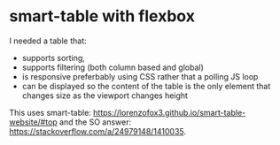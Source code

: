 # smart-table with flexbox
I needed a table that:
 - supports sorting,
 - supports filtering (both column based and global)
 - is responsive preferbably using CSS rather that a polling JS loop
 - can be displayed so the content of the table is the only element that changes size as the viewport changes height

This uses smart-table: https://lorenzofox3.github.io/smart-table-website/#top and the SO answer: https://stackoverflow.com/a/24979148/1410035.
